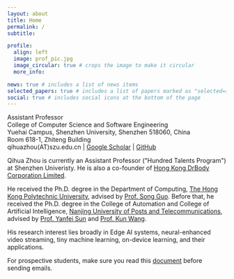 ```yaml
---
layout: about
title: Home
permalink: /
subtitle: 

profile:
  align: left
  image: prof_pic.jpg
  image_circular: true # crops the image to make it circular
  more_info: 

news: true # includes a list of news items
selected_papers: true # includes a list of papers marked as "selected={true}"
social: true # includes social icons at the bottom of the page
---
```


Assistant Professor  
College of Computer Science and Software Engineering  
Yuehai Campus, Shenzhen University, Shenzhen 518060, China  
Room 618-1, Zhiteng Building  
qihuazhou(AT)szu.edu.cn | [Google Scholar](https://scholar.google.com/citations?user=vsD8e8QAAAAJ) | [GitHub](https://github.com/kimihe)

Qihua Zhou is currently an Assistant Professor ("Hundred Talents Program") at Shenzhen Univeristy. He is also a co-founder of [Hong Kong DrBody Corporation Limited](https://zerodrbody.wixsite.com/drbody).

He received the Ph.D. degree in the Department of Computing, [The Hong Kong Polytechnic University](https://www.polyu.edu.hk/web/en/home/index.html), advised by [Prof. Song Guo](https://cse.hkust.edu.hk/admin/people/faculty/profile/songguo).
Before that, he received the Ph.D. degree in the College of Automation and College of Artificial Intelligence, [Nanjing University of Posts and Telecommunications](https://www.njupt.edu.cn/), advised by [Prof. Yanfei Sun](https://yjs.njupt.edu.cn/dsgl/nocontrol/college/dsfcxq.htm?dsJbxxId=9B9D05C52D3F2DCFE050007F01006EFE) and [Prof. Kun Wang](https://sme.fudan.edu.cn/60/2f/c31133a352303/page.htm).

His research interest lies broadly in Edge AI systems, neural-enhanced video streaming, tiny machine learning, on-device learning, and their applications.

For prospective students, make sure you read this [document]() before sending emails.
